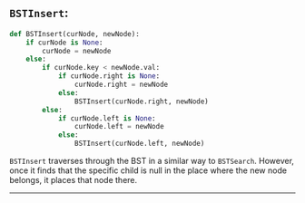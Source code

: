 <!--{type:code steps large}-->
<!--title:`BSTInsert`-->
## `BSTInsert`:

```Python
def BSTInsert(curNode, newNode):
    if curNode is None:
        curNode = newNode
    else:
        if curNode.key < newNode.val:
            if curNode.right is None:
                curNode.right = newNode
            else:
                BSTInsert(curNode.right, newNode)
        else:
            if curNode.left is None:
                curNode.left = newNode
            else:
                BSTInsert(curNode.left, newNode)
```
`BSTInsert` traverses through the BST in a similar way to `BSTSearch`. However, once it finds that the specific child is null in the place where the new node belongs, it places that node there. 

-----------------------------------------------------------------------------------------------------

[for speaker]: <> (When adding a new node to a BST, we must make sure to find the correct place to insert that node.`BSTInsert` traverses through the BST in a similar way to `BSTSearch`. However, once it finds that the specific child is null in the place where the new node belongs, it places that node there. Try working and experimenting with the code on your own machine.)